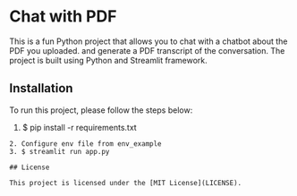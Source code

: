 # Chat with PDF
This is a fun Python project that allows you to chat with a chatbot about the PDF you uploaded. and generate a PDF transcript of the conversation. The project is built using Python and Streamlit framework.
## Installation
To run this project, please follow the steps below:
1. $ pip install -r requirements.txt
```
2. Configure env file from env_example
3. $ streamlit run app.py

## License

This project is licensed under the [MIT License](LICENSE).
```
